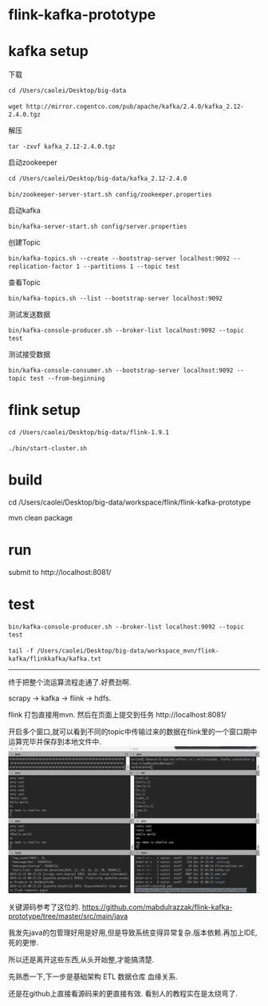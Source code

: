 # flink-kafka-prototype


# kafka setup

下载
```
cd /Users/caolei/Desktop/big-data

wget http://mirror.cogentco.com/pub/apache/kafka/2.4.0/kafka_2.12-2.4.0.tgz
```

解压
```
tar -zxvf kafka_2.12-2.4.0.tgz
```

启动zookeeper
```
cd /Users/caolei/Desktop/big-data/kafka_2.12-2.4.0

bin/zookeeper-server-start.sh config/zookeeper.properties
```

启动kafka
```
bin/kafka-server-start.sh config/server.properties
```

创建Topic
```
bin/kafka-topics.sh --create --bootstrap-server localhost:9092 --replication-factor 1 --partitions 1 --topic test
```
查看Topic
```
bin/kafka-topics.sh --list --bootstrap-server localhost:9092
```
测试发送数据
```
bin/kafka-console-producer.sh --broker-list localhost:9092 --topic test
```
测试接受数据
```
bin/kafka-console-consumer.sh --bootstrap-server localhost:9092 --topic test --from-beginning
```

# flink setup

```
cd /Users/caolei/Desktop/big-data/flink-1.9.1

./bin/start-cluster.sh
```

# build 

cd /Users/caolei/Desktop/big-data/workspace/flink/flink-kafka-prototype

mvn clean package

# run

submit to http://localhost:8081/

# test
```
bin/kafka-console-producer.sh --broker-list localhost:9092 --topic test

tail -f /Users/caolei/Desktop/big-data/workspace_mvn/flink-kafka/flinkkafka/kafka.txt
```

---

终于把整个流运算流程走通了.好费劲啊.

scrapy -> kafka -> flink -> hdfs.

flink 打包直接用mvn. 然后在页面上提交到任务
http://localhost:8081/

开启多个窗口,就可以看到不同的topic中传输过来的数据在flink里的一个窗口期中运算完毕并保存到本地文件中.
![](./res/Snip20191225_7.png "cool")

关键源码参考了这位的.
https://github.com/mabdulrazzak/flink-kafka-prototype/tree/master/src/main/java

我发先java的包管理好用是好用,但是导致系统变得异常复杂.版本依赖.再加上IDE,死的更惨.

所以还是离开这些东西,从头开始整,才能搞清楚.

先熟悉一下,下一步是基础架构 ETL 数据仓库 血缘关系.

还是在github上直接看源码来的更直接有效. 看别人的教程实在是太绕弯了.